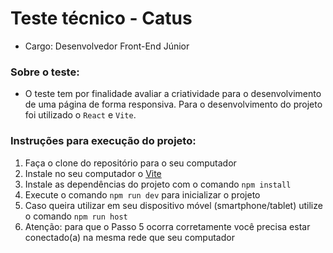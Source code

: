 # Teste técnico - Catus

- Cargo: Desenvolvedor Front-End Júnior

<h3>Sobre o teste:</h3>

- O teste tem por finalidade avaliar a criatividade para o desenvolvimento de uma página de forma responsiva. Para o desenvolvimento do projeto foi utilizado o `React` e `Vite`.

<h3> Instruções para execução do projeto:</h3>

1. Faça o clone do repositório para o seu computador
2. Instale no seu computador o [Vite](https://vitejs.dev/) 
3. Instale as dependências do projeto com o comando `npm install`
4. Execute o comando `npm run dev` para inicializar o projeto
5. Caso queira utilizar em seu dispositivo móvel (smartphone/tablet) utilize o comando `npm run host`
6. Atenção: para que o Passo 5 ocorra corretamente você precisa estar conectado(a) na mesma rede que seu computador